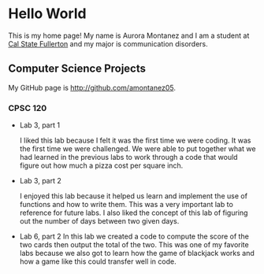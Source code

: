 
# Hello World

This is my home page! My name is Aurora Montanez and I am a student at [Cal State Fullerton](http://www.fullerton.edu/) and my major is communication disorders.

## Computer Science Projects

My GitHub page is http://github.com/amontanez05.

### CPSC 120

* Lab 3, part 1

    I liked this lab because I felt it was the first time we were coding. It was the first time we were challenged. We were able to put together what we had learned in the previous labs to work through a code that would figure out how much a pizza cost per square inch.

* Lab 3, part 2

    I enjoyed this lab because it helped us learn and implement the use of functions and how to write them. This was a very important lab to reference for future labs. I also liked the concept of this lab of figuring out the number of days between two given days.

* Lab 6, part 2
    In this lab we created a code to compute the score of the two cards then output the total of the two. This was one of my favorite labs because we also got to learn how the game of blackjack works and how a game like this could transfer well in code.


